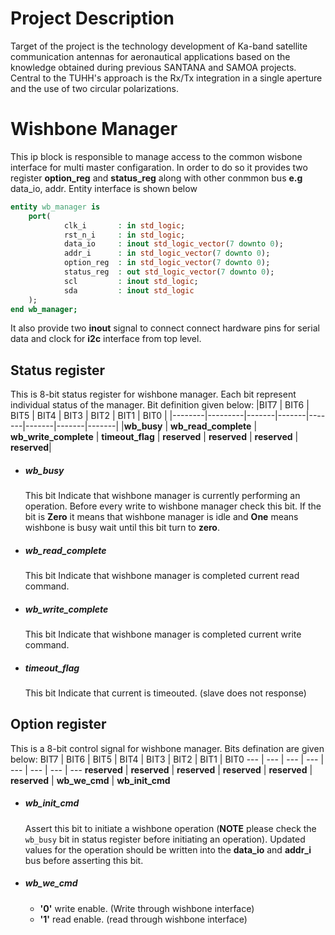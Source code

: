 # Project Description

Target of the project is the technology development of Ka-band satellite communication antennas for aeronautical applications based on the knowledge obtained during previous SANTANA and SAMOA projects. Central to the TUHH's approach is the Rx/Tx integration in a single aperture and the use of two circular polarizations.

# Wishbone Manager

This ip block is responsible to manage access to the common wisbone interface for multi master configaration. In order to do so it provides two register **option_reg** and **status_reg** along with other conmmon bus **e.g** data_io, addr. Entity interface is shown below
```vhdl
entity wb_manager is
	port(
			clk_i		: in std_logic;
			rst_n_i		: in std_logic;
			data_io 	: inout std_logic_vector(7 downto 0);
			addr_i 		: in std_logic_vector(7 downto 0);
			option_reg	: in std_logic_vector(7 downto 0);
			status_reg	: out std_logic_vector(7 downto 0);
			scl         : inout std_logic;	
			sda         : inout std_logic
	);
end wb_manager;
```

It also provide two **inout**  signal to connect  connect hardware pins for serial data and clock for **i2c** interface from top level. 

## Status register

This is 8-bit status register for wishbone manager. Each bit represent individual status of the manager. Bit definition given below:
|BIT7     |  BIT6   | BIT5   | BIT4 | BIT3   | BIT2 | BIT1   | BIT0 |
|--------|---------|-------|-------|-------|-------|-------|-------|
|**wb_busy** | **wb_read_complete** | **wb_write_complete** | **timeout_flag** | **reserved** | **reserved** | **reserved** | **reserved**|

- ##### wb_busy
    This bit  Indicate that wishbone manager is currently performing an operation. Before every write to wishbone manager check this bit. If the bit is **Zero** it means that wishbone manager is idle and **One** means wishbone is busy wait until this bit turn to **zero**.
- ##### wb_read_complete
    This bit  Indicate that wishbone manager is completed current read command.
- ##### wb_write_complete
    This bit  Indicate that wishbone manager is completed current write command.
- ##### timeout_flag
    This bit  Indicate that current is timeouted. (slave does not response)

## Option register 

This is a 8-bit control signal for wishbone manager. Bits defination are given below:
BIT7 | BIT6 | BIT5 | BIT4 | BIT3 | BIT2 | BIT1 | BIT0
--- | --- | --- | --- | --- | --- | --- | ---
**reserved** | **reserved** | **reserved** | **reserved** | **reserved** | **reserved** | **wb_we_cmd** | **wb_init_cmd**
 
- ##### wb_init_cmd
    Assert this bit to initiate a wishbone operation (**NOTE** please check the `wb_busy` bit in status register before initiating an operation). Updated values for the operation should be written into the **data_io** and **addr_i** bus before asserting this bit.

- ##### wb_we_cmd
   - **'0'** write enable. (Write through wishbone interface)
   - **'1'** read enable. (read through wishbone interface)















